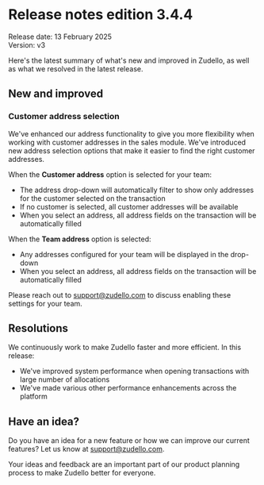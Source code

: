 # Release notes edition 3.4.4

Release date: 13 February 2025  
Version: v3

Here's the latest summary of what's new and improved in Zudello, as well as what we resolved in the latest release.

## New and improved

### Customer address selection

We've enhanced our address functionality to give you more flexibility when working with customer addresses in the sales module. We've introduced new address selection options that make it easier to find the right customer addresses.

When the **Customer address** option is selected for your team:
- The address drop-down will automatically filter to show only addresses for the customer selected on the transaction
- If no customer is selected, all customer addresses will be available
- When you select an address, all address fields on the transaction will be automatically filled

When the **Team address** option is selected:
- Any addresses configured for your team will be displayed in the drop-down
- When you select an address, all address fields on the transaction will be automatically filled

Please reach out to support@zudello.com to discuss enabling these settings for your team.

## Resolutions

We continuously work to make Zudello faster and more efficient. In this release:

- We've improved system performance when opening transactions with large number of allocations
- We've made various other performance enhancements across the platform

## Have an idea?

Do you have an idea for a new feature or how we can improve our current features? Let us know at [support@zudello.com](mailto:support@zudello.com).

Your ideas and feedback are an important part of our product planning process to make Zudello better for everyone.